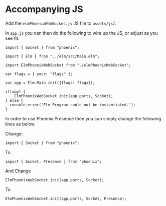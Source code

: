 # Accompanying JS

Add the `elmPhoenixWebSocket.js` JS file to `assets/js/`.

In `app.js` you can then do the following to wire up the JS, or adjust as you
see fit.

```
import { Socket } from "phoenix";

import { Elm } from "../elm/src/Main.elm";

import ElmPhoenixWebSocket from "./elmPhoenixWebSocket";

var flags = { your: "flags" };

var app = Elm.Main.init({flags: flags});

if(app) {
    ElmPhoenixWebSocket.init(app.ports, Socket);
} else {
  console.error('Elm Program could not be instantiated.');
}
```

In order to use Phoenix Presence then you can simply change the following
lines as below.

Change:

```
import { Socket } from "phoenix";
```

To

```
import { Socket, Presence } from "phoenix";
```

And Change

```
ElmPhoenixWebSocket.init(app.ports, Socket);
```

To

```
ElmPhoenixWebSocket.init(app.ports, Socket, Presence);
```



